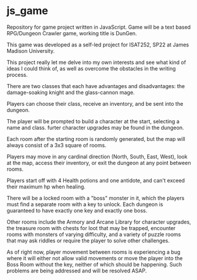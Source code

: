# js_game
Repository for game project written in JavaScript. Game will be a text based RPG/Dungeon Crawler game, working title is DunGen. 

This game was developed as a self-led project for ISAT252, SP22 at James Madison University.

This project really let me delve into my own interests and see what kind of ideas I could think of, as well as overcome the obstacles in the writing process. 

There are two classes that each have advantages and disadvantages: the damage-soaking knight and the glass-cannon mage.

Players can choose their class, receive an inventory, and be sent into the dungeon.

The player will be prompted to build a character at the start, selecting a name and class. furter character upgrades may be found in the dungeon.

Each room after the starting room is randomly generated, but the map will always consist of a 3x3 square of rooms.

Players may move in any cardinal direction (North, South, East, West), look at the map, access their inventory, or exit the dungeon at any point between rooms. 

Players start off with 4 Health potions and one antidote, and can't exceed their maximum hp when healing.

There will be a locked room with a "boss" monster in it, which the players must find a separate room with a key to unlock. Each dungeon is guaranteed to have exactly one key and exactly one boss.

Other rooms include the Armory and Arcane Library for character upgrades, the treasure room with chests for loot that may be trapped, encounter rooms with monsters of varying difficulty, and a variety of puzzle rooms that may ask riddles or require the player to solve other challenges.

As of right now, player movement between rooms is experiencing a bug where it will either not allow valid movements or move the player into the Boss Room without the key, neither of which should be happening. Such problems are being addressed and will be resolved ASAP.